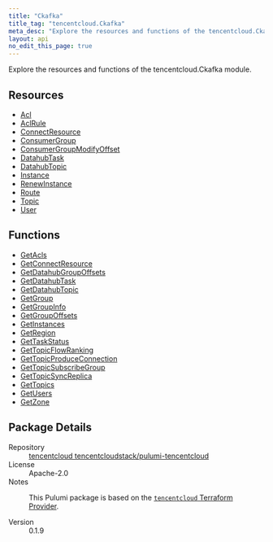 ```yaml
---
title: "Ckafka"
title_tag: "tencentcloud.Ckafka"
meta_desc: "Explore the resources and functions of the tencentcloud.Ckafka module."
layout: api
no_edit_this_page: true
---
```


<!-- WARNING: this file was generated by Pulumi Docs Generator. -->
<!-- Do not edit by hand unless you're certain you know what you are doing! -->

Explore the resources and functions of the tencentcloud.Ckafka module.

<h2 id="resources">Resources</h2>
<ul class="api">
    <li><a href="acl/" title="Acl"><span class="api-symbol api-symbol--resource"></span>Acl</a></li>
    <li><a href="aclrule/" title="AclRule"><span class="api-symbol api-symbol--resource"></span>AclRule</a></li>
    <li><a href="connectresource/" title="ConnectResource"><span class="api-symbol api-symbol--resource"></span>ConnectResource</a></li>
    <li><a href="consumergroup/" title="ConsumerGroup"><span class="api-symbol api-symbol--resource"></span>ConsumerGroup</a></li>
    <li><a href="consumergroupmodifyoffset/" title="ConsumerGroupModifyOffset"><span class="api-symbol api-symbol--resource"></span>ConsumerGroupModifyOffset</a></li>
    <li><a href="datahubtask/" title="DatahubTask"><span class="api-symbol api-symbol--resource"></span>DatahubTask</a></li>
    <li><a href="datahubtopic/" title="DatahubTopic"><span class="api-symbol api-symbol--resource"></span>DatahubTopic</a></li>
    <li><a href="instance/" title="Instance"><span class="api-symbol api-symbol--resource"></span>Instance</a></li>
    <li><a href="renewinstance/" title="RenewInstance"><span class="api-symbol api-symbol--resource"></span>RenewInstance</a></li>
    <li><a href="route/" title="Route"><span class="api-symbol api-symbol--resource"></span>Route</a></li>
    <li><a href="topic/" title="Topic"><span class="api-symbol api-symbol--resource"></span>Topic</a></li>
    <li><a href="user/" title="User"><span class="api-symbol api-symbol--resource"></span>User</a></li>
</ul>

<h2 id="functions">Functions</h2>
<ul class="api">
    <li><a href="getacls/" title="GetAcls"><span class="api-symbol api-symbol--function"></span>GetAcls</a></li>
    <li><a href="getconnectresource/" title="GetConnectResource"><span class="api-symbol api-symbol--function"></span>GetConnectResource</a></li>
    <li><a href="getdatahubgroupoffsets/" title="GetDatahubGroupOffsets"><span class="api-symbol api-symbol--function"></span>GetDatahubGroupOffsets</a></li>
    <li><a href="getdatahubtask/" title="GetDatahubTask"><span class="api-symbol api-symbol--function"></span>GetDatahubTask</a></li>
    <li><a href="getdatahubtopic/" title="GetDatahubTopic"><span class="api-symbol api-symbol--function"></span>GetDatahubTopic</a></li>
    <li><a href="getgroup/" title="GetGroup"><span class="api-symbol api-symbol--function"></span>GetGroup</a></li>
    <li><a href="getgroupinfo/" title="GetGroupInfo"><span class="api-symbol api-symbol--function"></span>GetGroupInfo</a></li>
    <li><a href="getgroupoffsets/" title="GetGroupOffsets"><span class="api-symbol api-symbol--function"></span>GetGroupOffsets</a></li>
    <li><a href="getinstances/" title="GetInstances"><span class="api-symbol api-symbol--function"></span>GetInstances</a></li>
    <li><a href="getregion/" title="GetRegion"><span class="api-symbol api-symbol--function"></span>GetRegion</a></li>
    <li><a href="gettaskstatus/" title="GetTaskStatus"><span class="api-symbol api-symbol--function"></span>GetTaskStatus</a></li>
    <li><a href="gettopicflowranking/" title="GetTopicFlowRanking"><span class="api-symbol api-symbol--function"></span>GetTopicFlowRanking</a></li>
    <li><a href="gettopicproduceconnection/" title="GetTopicProduceConnection"><span class="api-symbol api-symbol--function"></span>GetTopicProduceConnection</a></li>
    <li><a href="gettopicsubscribegroup/" title="GetTopicSubscribeGroup"><span class="api-symbol api-symbol--function"></span>GetTopicSubscribeGroup</a></li>
    <li><a href="gettopicsyncreplica/" title="GetTopicSyncReplica"><span class="api-symbol api-symbol--function"></span>GetTopicSyncReplica</a></li>
    <li><a href="gettopics/" title="GetTopics"><span class="api-symbol api-symbol--function"></span>GetTopics</a></li>
    <li><a href="getusers/" title="GetUsers"><span class="api-symbol api-symbol--function"></span>GetUsers</a></li>
    <li><a href="getzone/" title="GetZone"><span class="api-symbol api-symbol--function"></span>GetZone</a></li>
</ul>

<h2 id="package-details">Package Details</h2>
<dl class="package-details">
	<dt>Repository</dt>
	<dd><a href="https://github.com/tencentcloudstack/pulumi-tencentcloud">tencentcloud tencentcloudstack/pulumi-tencentcloud</a></dd>
	<dt>License</dt>
	<dd>Apache-2.0</dd>
	<dt>Notes</dt>
	<dd><p>This Pulumi package is based on the <a href="https://github.com/tencentcloudstack/terraform-provider-tencentcloud"><code>tencentcloud</code> Terraform Provider</a>.</p>
</dd>
	<dt>Version</dt>
	<dd>0.1.9</dd>
</dl>

